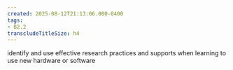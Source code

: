 ```yaml
---
created: 2025-08-12T21:13:06.000-0400
tags:
- B2.2
transcludeTitleSize: h4
---
```


identify and use effective research practices and supports when learning to use new hardware or software
